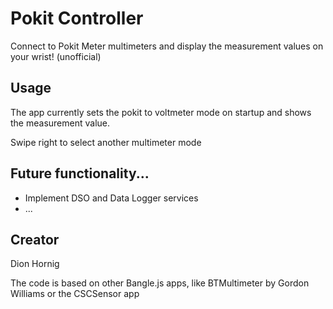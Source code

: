 # Pokit Controller

Connect to Pokit Meter multimeters and display the measurement values on your wrist! (unofficial)

## Usage

The app currently sets the pokit to voltmeter mode on startup and shows the measurement value.

Swipe right to select another multimeter mode


## Future functionality...

* Implement DSO and Data Logger services
* ...

## Creator

Dion Hornig

The code is based on other Bangle.js apps, like BTMultimeter by Gordon Williams or the CSCSensor app
